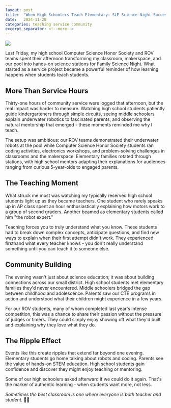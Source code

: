 ```yaml
---
layout: post
title:  "When High Schoolers Teach Elementary: SLE Science Night Success"
date:   2024-11-20
categories: teaching service community
excerpt_separator: <!--more-->
---
```


<img src="https://porttack.com/docs/assets/images/scinight24.jpeg">

Last Friday, my high school Computer Science Honor Society and ROV teams spent their afternoon transforming my classroom, makerspace, and our pool into hands-on science stations for Family Science Night. What started as a service project became a powerful reminder of how learning happens when students teach students.

<!--more-->

## More Than Service Hours

Thirty-one hours of community service were logged that afternoon, but the real impact was harder to measure. Watching high school students patiently guide kindergarteners through simple circuits, seeing middle schoolers explain underwater robotics to fascinated parents, and observing the natural mentorship that emerged - these moments reminded me why I teach.

The setup was ambitious: our ROV teams demonstrated their underwater robots at the pool while Computer Science Honor Society students ran coding activities, electronics workshops, and problem-solving challenges in classrooms and the makerspace. Elementary families rotated through stations, with high school mentors adapting their explanations for audiences ranging from curious 5-year-olds to engaged parents.

## The Teaching Moment

What struck me most was watching my typically reserved high school students light up as they became teachers. One student who rarely speaks up in AP class spent an hour enthusiastically explaining how motors work to a group of second graders. Another beamed as elementary students called him "the robot expert."

Teaching forces you to truly understand what you know. These students had to break down complex concepts, anticipate questions, and find new ways to explain when their first attempt didn't work. They experienced firsthand what every teacher knows - you don't really understand something until you can teach it to someone else.

## Community Building

The evening wasn't just about science education; it was about building connections across our small district. High school students met elementary families they'd never encountered. Middle schoolers bridged the gap between childhood and adolescence. Parents saw our CTE programs in action and understood what their children might experience in a few years.

For our ROV students, many of whom completed last year's intense competition, this was a chance to share their passion without the pressure of judges or timers. They could simply enjoy showing off what they'd built and explaining why they love what they do.

## The Ripple Effect

Events like this create ripples that extend far beyond one evening. Elementary students go home talking about robots and coding. Parents see the value of hands-on STEM education. High school students gain confidence and discover they might enjoy teaching or mentoring.

Some of our high schoolers asked afterward if we could do it again. That's the marker of authentic learning - when students want more, not less.

*Sometimes the best classroom is one where everyone is both teacher and student.* 🔬🤖